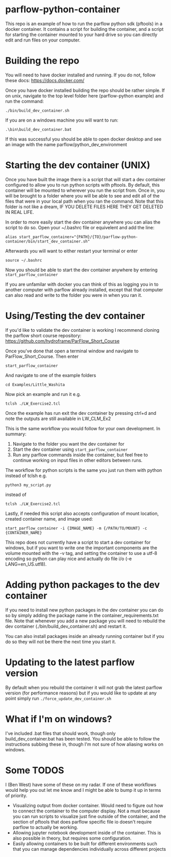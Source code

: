 # parflow-python-container
This repo is an example of how to run the parflow python sdk (pftools) in a docker container. It contains a script for building the container, and a script for starting the container mounted to your hard drive so you can directly edit and run files on your computer.

# Building the repo
You will need to have docker installed and running. If you do not, follow these docs: https://docs.docker.com/

Once you have docker installed building the repo should be rather simple. If on unix, navigate to the top level folder here (parflow-python example) and run the command:
```
./bin/build_dev_container.sh
```
If you are on a windows machine you will want to run:
```
.\bin\build_dev_container.bat
```
If this was successful you should be able to open docker desktop and see an image with the name parflow/python_dev_environment

# Starting the dev container (UNIX)
Once you have built the image there is a script that will start a dev container configured to allow you to run python scripts with pftools. By default, this container will be mounted to wherever you run the script from. Once in, you will be brought to a folder where you will be able to see and edit all of the files that were in your local path when you ran the command. Note that this folder is not like a dream, IF YOU DELETE FILES HERE THEY GET DELETED IN REAL LIFE.

In order to more easily start the dev container anywhere you can alias the script to do so. Open your ~/.bashrc file or equivelent and add the line:
```
alias start_parflow_container="{PATH}/{TO}/parflow-python-container/bin/start_dev_container.sh"
```
Afterwards you will want to either restart your terminal or enter
```
source ~/.bashrc
```
Now you should be able to start the dev container anywhere by entering ```start_parflow_container```

If you are unfamilar with docker you can think of this as logging you in to another computer with parflow already installed, except that that computer can also read and write to the folder you were in when you ran it.

# Using/Testing the dev container
If you'd like to validate the dev container is working I recommend cloning the parflow short course repository: https://github.com/hydroframe/ParFlow_Short_Course

Once you've done that open a terminal window and navigate to ParFlow_Short_Course. Then enter 
```
start_parflow_container
```
And navigate to one of the example folders
```
cd Examples/Little_Washita
```
Now pick an example and run it e.g. 
```
tclsh ./LW_Exercise2.tcl
```

Once the example has run exit the dev container by pressing ctrl+d and note the outputs are still available in LW_CLM_Ex2

This is the same workflow you would follow for your own development. In summary:
1) Navigate to the folder you want the dev container for
2) Start the dev container using ```start_parflow_container```
3) Run any parflow commands inside the container, but feel free to continue working on input files in other editors between runs.

The workflow for python scripts is the same you just run them with python instead of tclsh e.g.
```
python3 my_script.py
```
instead of 
```
tclsh ./LW_Exercise2.tcl
```

Lastly, if needed this script also accepts configuration of mount location, created container name, and image used:
```
start_parflow_container -i {IMAGE_NAME} -m {/PATH/TO/MOUNT} -c {CONTAINER_NAME}
```

This repo does not currently have a script to start a dev container for windows, but if you want to write one the important components are the volume mounted with the -v tag, and setting the container to use a utf-8 encoding so python can play nice and actually do file i/o (-e LANG=en_US.utf8).


# Adding python packages to the dev container
If you need to install new python packages in the dev container you can do so by simply adding the package name in the container_requirements.txt file. Note that whenever you add a new package you will need to rebuild the dev container (./bin/build_dev_container.sh) and restart it.

You can also install packages inside an already running container but if you do so they will not be there the next time you start it.

# Updating to the latest parflow version
By default when you rebuild the container it will not grab the latest parflow version (for performance reasons) but if you would like to update at any point simply run ```./force_update_dev_container.sh```

# What if I'm on windows?
I've included .bat files that should work, though only build_dev_container.bat has been tested. You should be able to follow the instructions subbing these in, though I'm not sure of how aliasing works on windows.

# Some TODOS
I (Ben West) have some of these on my radar. If one of these workflows would help you out let me know and I might be able to bump it up in terms of priority.
- Visualizing output from docker container. Would need to figure out how to connect the container to the computer display. Not a must because you can run scripts to visualize just fine outside of the container, and the section of pftools that does parflow specific file io doesn't require parflow to actually be working.
- Allowing jupyter notebook development inside of the container. This is also possible in theory, but requires some configuration.
- Easily allowing containers to be built for different environments such that you can manage dependencies individually across different projects



